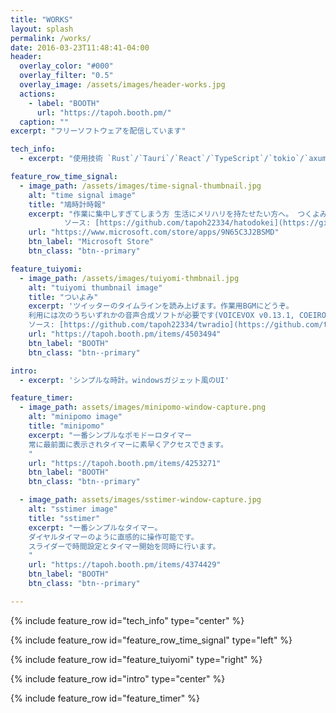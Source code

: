 ```yaml
---
title: "WORKS"
layout: splash
permalink: /works/
date: 2016-03-23T11:48:41-04:00
header:
  overlay_color: "#000"
  overlay_filter: "0.5"
  overlay_image: /assets/images/header-works.jpg
  actions:
    - label: "BOOTH"
      url: "https://tapoh.booth.pm/"
  caption: ""
excerpt: "フリーソフトウェアを配信しています"

tech_info: 
  - excerpt: "使用技術 `Rust`/`Tauri`/`React`/`TypeScript`/`tokio`/`axum`/`OAuth2` "

feature_row_time_signal:
  - image_path: /assets/images/time-signal-thumbnail.jpg
    alt: "time signal image"
    title: "鳩時計時報"
    excerpt: "作業に集中しすぎてしまう方 生活にメリハリを持たせたい方へ。 つくよみちゃんたちが読み上げるシンプルな時報アプリ。 一時間ごとに時間を読み上げます。 声は選択することが可能です。<br>
            ソース: [https://github.com/tapoh22334/hatodokei](https://github.com/tapoh22334/hatodokei)"
    url: "https://www.microsoft.com/store/apps/9N65C3J2BSMD"
    btn_label: "Microsoft Store"
    btn_class: "btn--primary"

feature_tuiyomi:
  - image_path: /assets/images/tuiyomi-thmbnail.jpg
    alt: "tuiyomi thumbnail image"
    title: "ついよみ"
    excerpt: 'ツイッターのタイムラインを読み上げます。作業用BGMにどうぞ。
    利用には次のうちいずれかの音声合成ソフトが必要です(VOICEVOX v0.13.1, COEIROINK v1.6.0, LMROID v1.3, SHAREVOX v0.1.7, ITVOICE v1.0.1)<br>
    ソース: [https://github.com/tapoh22334/twradio](https://github.com/tapoh22334/twradio)'
    url: "https://tapoh.booth.pm/items/4503494"
    btn_label: "BOOTH"
    btn_class: "btn--primary"

intro: 
  - excerpt: 'シンプルな時計。windowsガジェット風のUI'

feature_timer:
  - image_path: assets/images/minipomo-window-capture.png
    alt: "minipomo image"
    title: "minipomo"
    excerpt: "一番シンプルなポモドーロタイマー
    常に最前面に表示されタイマーに素早くアクセスできます。
    "
    url: "https://tapoh.booth.pm/items/4253271"
    btn_label: "BOOTH"
    btn_class: "btn--primary"

  - image_path: assets/images/sstimer-window-capture.jpg
    alt: "sstimer image"
    title: "sstimer"
    excerpt: "一番シンプルなタイマー。
    ダイヤルタイマーのように直感的に操作可能です。
    スライダーで時間設定とタイマー開始を同時に行います。
    "
    url: "https://tapoh.booth.pm/items/4374429"
    btn_label: "BOOTH"
    btn_class: "btn--primary"

---
```


{% include feature_row id="tech_info" type="center" %}

{% include feature_row id="feature_row_time_signal" type="left" %}

{% include feature_row id="feature_tuiyomi" type="right" %}

{% include feature_row id="intro" type="center" %}

{% include feature_row id="feature_timer" %}


